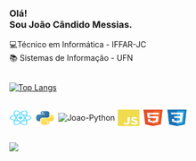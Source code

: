 ### Olá! <br> Sou João Cândido Messias.

💻Técnico em Informática - IFFAR-JC <br>
📚 Sistemas de Informação - UFN

##

[![Top Langs](https://github-readme-stats.vercel.app/api/top-langs/?username=Joao-candido-messias&layout=compact&theme=tokyonight)](https://github.com/anuraghazra/github-readme-stats)

 <div style="display: inline_block"><br>
   <img align="center" alt="Joao-React" height="30" width="40" src="https://raw.githubusercontent.com/devicons/devicon/master/icons/react/react-original.svg">   
   <img align="center" alt="Joao-Python" height="30" width="40" src="https://raw.githubusercontent.com/devicons/devicon/master/icons/python/python-original.svg"> 
   <img align="center" alt="Joao-Python" height="30" width="40" src="https://cdn.jsdelivr.net/gh/devicons/devicon@latest/icons/java/java-original.svg">
   <img align="center" alt="Joao-Js" height="30" width="40" src="https://raw.githubusercontent.com/devicons/devicon/master/icons/javascript/javascript-plain.svg">
   <img align="center" alt="Joao-HTML" height="30" width="40" src="https://raw.githubusercontent.com/devicons/devicon/master/icons/html5/html5-original.svg">
   <img align="center" alt="Joao-CSS" height="30" width="40" src="https://raw.githubusercontent.com/devicons/devicon/master/icons/css3/css3-original.svg">
</div>

##

 <a href="https://www.linkedin.com/in/joaocandidomessias" target="_blank"><img src="https://img.shields.io/badge/-LinkedIn-%230077B5?style=for-the-badge&logo=linkedin&logoColor=white" target="_blank"></a>

 ##



